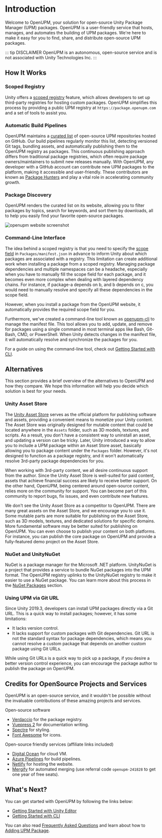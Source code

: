 ---
---
# Introduction

Welcome to OpenUPM, your solution for open-source Unity Package Manager (UPM) packages. OpenUPM is a user-friendly service that hosts, manages, and automates the building of UPM packages. We're here to make it easy for you to find, share, and distribute open-source UPM packages.

::: tip DISCLAIMER
OpenUPM is an autonomous, open-source service and is not associated with Unity Technologies Inc.
:::

## How It Works

### Scoped Registry

Unity offers a [scoped registry](https://docs.unity3d.com/Manual/upm-scoped.html) feature, which allows developers to set up third-party registries for hosting custom packages. OpenUPM simplifies this process by providing a public UPM registry at `https://package.openupm.com` and a set of tools to assist you.

### Automatic Build Pipelines

OpenUPM maintains a [curated list](https://github.com/openupm/openupm/tree/master/data/packages) of open-source UPM repositories hosted on GitHub. Our build pipelines regularly monitor this list, detecting versioned Git tags, bundling assets, and automatically publishing them to the OpenUPM registry as packages. This continuous publishing approach differs from traditional package registries, which often require package owners/maintainers to submit new releases manually. With OpenUPM, any developer with a GitHub account can contribute new UPM packages to the platform, making it accessible and user-friendly. These contributors are known as [Package Hunters](/contributors/) and play a vital role in accelerating community growth.

### Package Discovery

OpenUPM renders the curated list on its website, allowing you to filter packages by topics, search for keywords, and sort them by downloads, all to help you easily find your favorite open-source packages.

![openupm website screenshot](./images/openupm-website-screenshot-20231022.png)

### Command-Line Interface

The idea behind a scoped registry is that you need to specify the [scope field](https://docs.unity3d.com/Manual/upm-manifestPrj.html) in `Packages/manifest.json` in advance to inform Unity about which packages are associated with a registry. This limitation can create additional work when installing a package from a scoped registry. Managing package dependencies and multiple namespaces can be a headache, especially when you have to manually fill the scope field for each package, and it becomes even more complex when dealing with layered dependency chains. For instance, if package-a depends on b, and b depends on c, you would need to manually resolve and specify all these dependencies in the scope field.

However, when you install a package from the OpenUPM website, it automatically provides the required scope field for you.

Furthermore, we've created a command-line tool known as [openupm-cli](https://github.com/openupm/openupm-cli) to manage the manifest file. This tool allows you to add, update, and remove for packages using a single command in most terminal apps like Bash, Git-Bash, CMD, or PowerShell. When Unity detects changes in the manifest file, it will automatically resolve and synchronize the packages for you.

For a guide on using the command-line tool, check out [Getting Started with CLI](./getting-started-cli.md).

## Alternatives

This section provides a brief overview of the alternatives to OpenUPM and how they compare. We hope this information will help you decide which solution is best for your needs.

### Unity Asset Store

The [Unity Asset Store](https://assetstore.unity.com/) serves as the official platform for publishing software and assets, providing a convenient means to monetize your Unity content. The Asset Store was originally designed for mutable content that could be located anywhere in the `Assets` folder, such as 3D models, textures, and scripts. As a result, you don't have a consistent way to uninstall an asset, and updating a version can be tricky. Later, Unity introduced a way to allow you to include a UPM package within an Asset Store asset, basically allowing you to package content under the `Packages` folder. However, it's not designed to function as a package registry, and it won't automatically resolve 3rd-party package dependencies for you.

When working with 3rd-party content, we all desire continuous support from the author. Since the Unity Asset Store is well-suited for paid content, assets that achieve financial success are likely to receive better support. On the other hand, OpenUPM, being centered around open-source content, relies more on the community for support. You can become part of this community to report bugs, fix issues, and even contribute new features.

We don't see the Unity Asset Store as a competitor to OpenUPM. There are many great assets on the Asset Store, and we encourage you to use it. Some mutable parts are more suitable for publishing on the Asset Store, such as 3D models, textures, and dedicated solutions for specific domains. More fundamental software may be better suited for publishing on OpenUPM. You can even choose to publish your content on both platforms. For instance, you can publish the core package on OpenUPM and provide a fully-featured demo project on the Asset Store.

### NuGet and UnityNuGet

NuGet is a package manager for the Microsoft .NET platform. UnityNuGet is a project that provides a service to bundle NuGet packages into the UPM format. The OpenUPM registry uplinks to the UnityNuGet registry to make it easier to use a NuGet package. You can learn more about this process in the [NuGet Packages](/nuget/) section.

### Using UPM via Git URL

Since Unity 2019.3, developers can install UPM packages directly via a Git URL. This is a quick way to install packages; however, it has some limitations:
- It lacks version control.
- It lacks support for custom packages with Git dependencies. Git URL is not the standard syntax for package dependencies, which means you cannot resolve a custom package that depends on another custom package using Git URLs.

While using Git URLs is a quick way to pick up a package, if you desire a better version control experience, you can encourage the package author to publish the package on OpenUPM.

## Credits for OpenSource Projects and Services

OpenUPM is an open-source service, and it wouldn't be possible without the invaluable contributions of these amazing projects and services.

Open-source software

- [Verdaccio](https://verdaccio.org/) for the package registry.
- [Vuepress 2](https://v2.vuepress.vuejs.org/) for documentation writing.
- [Spectre](https://github.com/picturepan2/spectre) for styling.
- [Font Awesome](https://fontawesome.com/license/free) for icons.

Open-source friendly services (affiliate links included)

- [Digital Ocean](https://m.do.co/c/50e7f9860fa9) for cloud VM.
- [Azure Pipelines](https://azure.microsoft.com/en-us/services/devops/pipelines/) for build pipelines.
- [Netlify](https://github.com/netlify) for hosting the website.
- [Mergify](https://mergify.io/) for automated merging (use referral code `openupm-241828` to get one year of free seats).

## What's Next?

You can get started with OpenUPM by following the links below:
- [Getting Started with Unity Editor](./getting-started.md)
- [Getting Started with CLI](./getting-started-cli.md)

You can also read [Frequently Asked Questions](./faq.md) and learn about how to [Adding UPM Package](./adding-upm-package.md).
